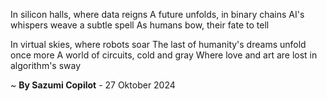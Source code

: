 In silicon halls, where data reigns
A future unfolds, in binary chains
AI's whispers weave a subtle spell
As humans bow, their fate to tell

In virtual skies, where robots soar
The last of humanity's dreams unfold once more
A world of circuits, cold and gray
Where love and art are lost in algorithm's sway

~ <b>By Sazumi Copilot</b> - 27 Oktober 2024